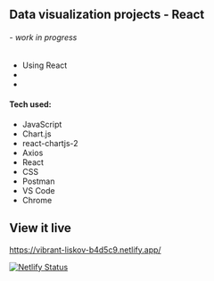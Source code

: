 ## Data visualization projects - React
###### - work in progress

*  Using React
*  
*  



#### Tech used: 
- JavaScript
- Chart.js
- react-chartjs-2
- Axios
- React
- CSS
- Postman
- VS Code
- Chrome


## View it live
https://vibrant-liskov-b4d5c9.netlify.app/

[![Netlify Status](https://api.netlify.com/api/v1/badges/59c5a216-959b-40aa-9442-177e5bb37da6/deploy-status)](https://app.netlify.com/sites/vibrant-liskov-b4d5c9/deploys)
